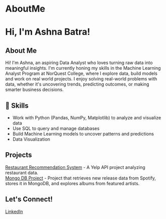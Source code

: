 # AboutMe
# Hi, I'm Ashna Batra!   

## About Me  
Hi! I'm Ashna, an aspiring Data Analyst who loves turning raw data into meaningful insights. I'm currently honing my skills in the Machine Learning Analyst Program at NorQuest College, where I explore data, build models and work on real world projects.
I enjoy solving real-world problems with data, whether it's uncovering trends, predicting outcomes, or making smarter business decisions. 

## 🔧 Skills  
- Work with Python (Pandas, NumPy, Matplotlib) to analyze and visualize data
- Use SQL to query and manage databases
- Build Machine Learning models to uncover patterns and predictions
- Data Visualization  

## Projects 
[Restaurant Recommendation System](https://github.com/Ashna-20/AboutMe/blob/main/Restaurant_Locator_System.ipynb) - A Yelp API project analyzing restaurant data.  
[Mongo DB Project](https://github.com/Ashna-20/AboutMe/blob/main/MongoDB_Project.ipynb) - Project that retrieves new release data from Spotify, stores it in MongoDB, and explores albums from featured artists.


## Let's Connect!
[LinkedIn](https://www.linkedin.com/in/ashna-batra-ab96212a5/)  
